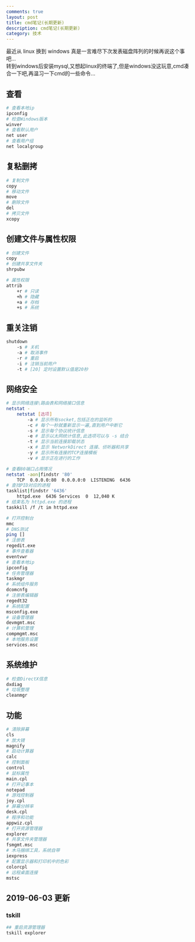 ```yaml
---
comments: true
layout: post
title: cmd笔记(长期更新)
description: cmd笔记(长期更新)
category: 技术
---
```


最近从 linux 换到 windows 真是一言难尽下次发表磁盘阵列的时候再说这个事吧...  
转到windows后安装mysql,又想起linux的终端了,但是windows没这玩意,cmd凑合一下吧,再温习一下cmd的一些命令...

## 查看

```bash
# 查看本地ip
ipconfig
# 检查Windows版本
winver
# 查看默认用户
net user
# 查看用户组
net localgroup
```

## 复粘删拷

```bash
# 复制文件
copy
# 移动文件
move
# 删除文件
del
# 拷贝文件
xcopy
```

## 创建文件与属性权限

```bash
# 创建文件
copy
# 创建共享文件夹
shrpubw

# 属性权限
attrib
    +r # 只读
    +h # 隐藏
    +a # 存档
    +s # 系统
```

## 重关注销

```bash
shutdown
    -s # 关机
    -a # 取消事件
    -r # 重启
    -i # 注销当前用户
    -t # [20] 定时设置默认值是20秒
```

## 网络安全

```bash
# 显示网络连接\路由表和网络接口信息
netstat - 
    netstat [选项]
        -a # 显示所有socket,包括正在的监听的
        -c # 每个一秒就重新显示一遍,直到用户中断它
        -s # 显示每个协议统计信息
        -e # 显示以太网统计信息,此选项可以与 -s 结合
        -t # 显示当前连接卸载状态
        -x # 显示 NetworkDirect 连接、侦听器和共享
        -y # 显示所有连接的TCP连接模板
        -v # 显示正在进行的工作

# 查看80端口占用情况
netstat -aon|findstr '80'
    TCP  0.0.0.0:80  0.0.0.0:0  LISTENING  6436
# 查找PID对应的进程
tasklist|findstr '6436'
    httpd.exe  6436 Services  0  12,040 K
# 结束名为 httpd.exe 的进程
taskkill /f /t im httpd.exe  

# 打开控制台
mmc
# DNS测试
ping []
# 注册表
regedit.exe
# 事件查看器
eventvwr
# 查看本地ip
ipconfig
# 任务管理器
taskmgr
# 系统组件服务
dcomcnfg
# 注册表编辑器
regedt32
# 系统配置
msconfig.exe
# 设备管理器
devmgmt.msc
# 计算机管理
compmgmt.msc
# 本地服务设置
services.msc
```

## 系统维护

```bash
# 检查DirectX信息
dxdiag
# 垃圾整理
cleanmgr
```

## 功能

```bash
# 清除屏幕
cls
# 放大镜
magnify
# 启动计算器
calc
# 控制面板
control
# 鼠标属性
main.cpl
# 打开记事本
notepad
# 游戏控制器
joy.cpl
# 屏幕分辨率
desk.cpl
# 程序和功能
appwiz.cpl
# 打开资源管理器
explorer
# 共享文件夹管理器
fsmgmt.msc
# 木马捆绑工具，系统自带
iexpress
# 配置显示器和打印机中的色彩
colorcpl
# 远程桌面连接
mstsc
```

## 2019-06-03 更新
### tskill
```bash
## 重启资源管理器
tskill explorer
```